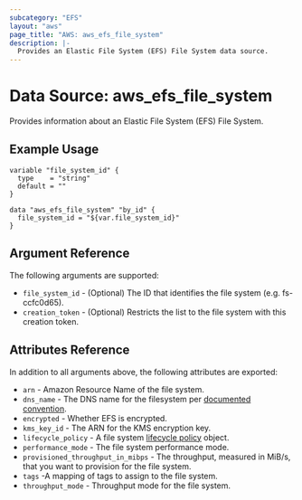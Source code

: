 ```yaml
---
subcategory: "EFS"
layout: "aws"
page_title: "AWS: aws_efs_file_system"
description: |-
  Provides an Elastic File System (EFS) File System data source.
---
```


# Data Source: aws_efs_file_system

Provides information about an Elastic File System (EFS) File System.

## Example Usage

```hcl
variable "file_system_id" {
  type    = "string"
  default = ""
}

data "aws_efs_file_system" "by_id" {
  file_system_id = "${var.file_system_id}"
}
```

## Argument Reference

The following arguments are supported:

* `file_system_id` - (Optional) The ID that identifies the file system (e.g. fs-ccfc0d65).
* `creation_token` - (Optional) Restricts the list to the file system with this creation token.

## Attributes Reference

In addition to all arguments above, the following attributes are exported:

* `arn` - Amazon Resource Name of the file system.
* `dns_name` - The DNS name for the filesystem per [documented convention](http://docs.aws.amazon.com/efs/latest/ug/mounting-fs-mount-cmd-dns-name.html).
* `encrypted` - Whether EFS is encrypted.
* `kms_key_id` - The ARN for the KMS encryption key.
* `lifecycle_policy` - A file system [lifecycle policy](https://docs.aws.amazon.com/efs/latest/ug/API_LifecyclePolicy.html) object.
* `performance_mode` - The file system performance mode.
* `provisioned_throughput_in_mibps` - The throughput, measured in MiB/s, that you want to provision for the file system.
* `tags` -A mapping of tags to assign to the file system.
* `throughput_mode` - Throughput mode for the file system.
